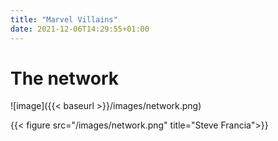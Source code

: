 ```yaml
---
title: "Marvel Villains"
date: 2021-12-06T14:29:55+01:00
---
```

# The network

![image]({{< baseurl >}}/images/network.png)

{{< figure src="/images/network.png" title="Steve Francia">}}

